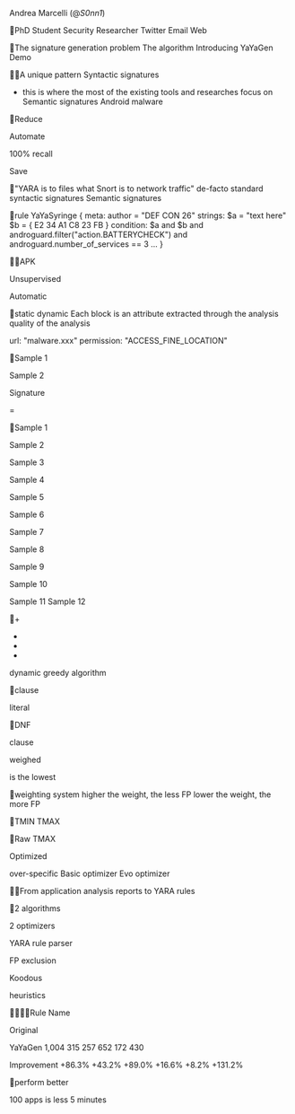 Andrea Marcelli (@_S0nn1_)

PhD Student
Security Researcher
Twitter Email Web

The signature generation problem The algorithm Introducing YaYaGen Demo

A unique pattern
Syntactic signatures
* this is where the most of the existing tools and researches focus on
Semantic signatures Android malware

Reduce

Automate

100% recall

Save

"YARA is to files what Snort is to network traffic"
de-facto standard syntactic signatures
Semantic signatures

rule YaYaSyringe {
meta: author = "DEF CON 26"
strings: $a = "text here" $b = { E2 34 A1 C8 23 FB }
condition: $a and $b and androguard.filter("action.BATTERYCHECK") and androguard.number_of_services == 3 ...
}

APK

Unsupervised

Automatic

static dynamic Each block is an attribute extracted through the analysis quality of the analysis

url: "malware.xxx"
permission: "ACCESS_FINE_LOCATION"

Sample 1

Sample 2

Signature

=

Sample 1

Sample 2

Sample 3

Sample 4

Sample 5

Sample 6

Sample 7

Sample 8

Sample 9

Sample 10

Sample 11 Sample 12

+

+

+

+

dynamic greedy algorithm

clause

literal

DNF

clause

weighed

is the lowest

weighting system
higher the weight, the less FP lower the weight, the more FP

TMIN TMAX

Raw
TMAX

Optimized

over-specific Basic optimizer Evo optimizer

From
application analysis reports
to
YARA rules

2 algorithms

2 optimizers

YARA rule parser

FP exclusion

Koodous

heuristics

Rule Name

Original

YaYaGen 1,004 315 257 652 172 430

Improvement +86.3% +43.2% +89.0% +16.6% +8.2% +131.2%

perform better

100 apps is less 5 minutes

